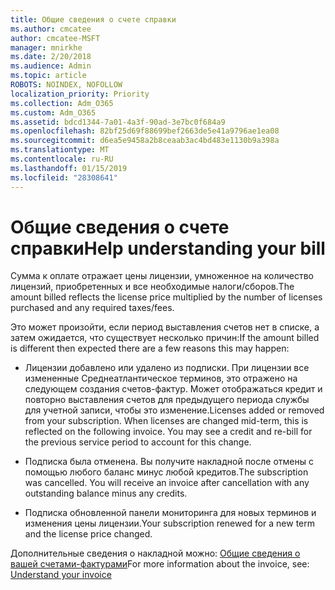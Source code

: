 ```yaml
---
title: Общие сведения о счете справки
ms.author: cmcatee
author: cmcatee-MSFT
manager: mnirkhe
ms.date: 2/20/2018
ms.audience: Admin
ms.topic: article
ROBOTS: NOINDEX, NOFOLLOW
localization_priority: Priority
ms.collection: Adm_O365
ms.custom: Adm_O365
ms.assetid: bdcd1344-7a01-4a3f-90ad-3e7bc0f684a9
ms.openlocfilehash: 82bf25d69f88699bef2663de5e41a9796ae1ea08
ms.sourcegitcommit: d6ea5e9458a2b8ceaab3ac4bd483e1130b9a398a
ms.translationtype: MT
ms.contentlocale: ru-RU
ms.lasthandoff: 01/15/2019
ms.locfileid: "28308641"
---
```

# <a name="help-understanding-your-bill"></a><span data-ttu-id="11d0e-102">Общие сведения о счете справки</span><span class="sxs-lookup"><span data-stu-id="11d0e-102">Help understanding your bill</span></span>

<span data-ttu-id="11d0e-103">Сумма к оплате отражает цены лицензии, умноженное на количество лицензий, приобретенных и все необходимые налоги/сборов.</span><span class="sxs-lookup"><span data-stu-id="11d0e-103">The amount billed reflects the license price multiplied by the number of licenses purchased and any required taxes/fees.</span></span>
  
<span data-ttu-id="11d0e-104">Это может произойти, если период выставления счетов нет в списке, а затем ожидается, что существует несколько причин:</span><span class="sxs-lookup"><span data-stu-id="11d0e-104">If the amount billed is different then expected there are a few reasons this may happen:</span></span>
  
- <span data-ttu-id="11d0e-p101">Лицензии добавлено или удалено из подписки. При лицензии все измененные Среднеатлантическое терминов, это отражено на следующем создания счетов-фактур. Может отображаться кредит и повторно выставления счетов для предыдущего периода службы для учетной записи, чтобы это изменение.</span><span class="sxs-lookup"><span data-stu-id="11d0e-p101">Licenses added or removed from your subscription. When licenses are changed mid-term, this is reflected on the following invoice. You may see a credit and re-bill for the previous service period to account for this change.</span></span>
    
- <span data-ttu-id="11d0e-p102">Подписка была отменена. Вы получите накладной после отмены с помощью любого баланс минус любой кредитов.</span><span class="sxs-lookup"><span data-stu-id="11d0e-p102">The subscription was cancelled. You will receive an invoice after cancellation with any outstanding balance minus any credits.</span></span>
    
- <span data-ttu-id="11d0e-110">Подписка обновленной панели мониторинга для новых терминов и изменения цены лицензии.</span><span class="sxs-lookup"><span data-stu-id="11d0e-110">Your subscription renewed for a new term and the license price changed.</span></span>
    
<span data-ttu-id="11d0e-111">Дополнительные сведения о накладной можно: [Общие сведения о вашей счетами-фактурами](https://support.office.com/article/0724b428-fb59-4962-8c37-6674166d7507)</span><span class="sxs-lookup"><span data-stu-id="11d0e-111">For more information about the invoice, see: [Understand your invoice](https://support.office.com/article/0724b428-fb59-4962-8c37-6674166d7507)</span></span>
  

